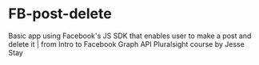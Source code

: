 # FB-post-delete
Basic app using Facebook's JS SDK that enables user to make a post and delete it | from Intro to Facebook Graph API Pluralsight course by Jesse Stay
